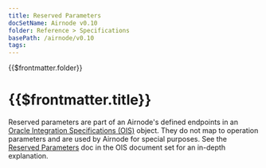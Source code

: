 ```yaml
---
title: Reserved Parameters
docSetName: Airnode v0.10
folder: Reference > Specifications
basePath: /airnode/v0.10
tags:
---
```


<TitleSpan>{{$frontmatter.folder}}</TitleSpan>

# {{$frontmatter.title}}

<VersionWarning/>

<!--TocHeader /> <TOC class="table-of-contents" :include-level="[2,4]" /-->

Reserved parameters are part of an Airnode's defined endpoints in an
[Oracle Integration Specifications (OIS)](/ois/v1.2/) object. They do not map to
operation parameters and are used by Airnode for special purposes. See the
[Reserved Parameters](/ois/v1.2/reserved-parameters.md) doc in the OIS document
set for an in-depth explanation.
